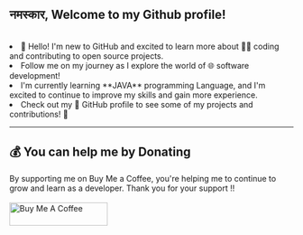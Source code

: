 
<h2>नमस्कार, Welcome to my Github profile!</h2><br>              

<li>👋 Hello! I'm new to GitHub and excited to learn more about 👩‍💻 coding and contributing to open source projects.
  
<li> Follow me on my journey as I explore the world of 🌐 software development!
  
<li> I'm currently learning **JAVA** programming Language, and I'm excited to continue to improve my skills and gain more experience.<br>
  
<li> Check out my 👀 GitHub profile to see some of my projects and contributions! 🚀
  


---


## 💰 You can help me by Donating
 By supporting me on Buy Me a Coffee, you're helping me to continue to grow and learn as a developer. Thank you for your support !! <br>  <br>
<a href="https://www.buymeacoffee.com/amanmotgha5" target="_blank"><img src="https://cdn.buymeacoffee.com/buttons/default-orange.png" alt="Buy Me A Coffee" height="41" width="174"></a>


  

